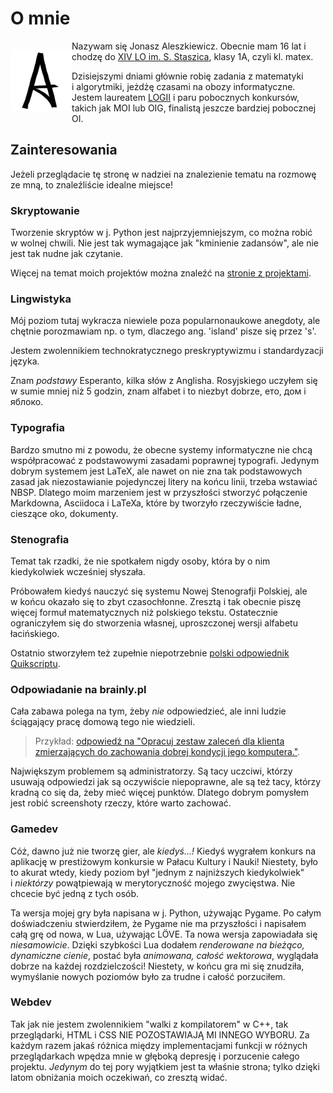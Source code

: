 <div lang="pl">

# O mnie

<div style="float: left; width: 7em;">

![logo "A"](aleshkevich-logo.png)

</div>

Nazywam się Jonasz Aleszkiewicz. Obecnie mam 16 lat i chodzę do [XIV LO im. S. Staszica](https://staszic.waw.pl), klasy 1A, czyli kl. matex.

Dzisiejszymi dniami głównie robię zadania z matematyki i algorytmiki, jeżdżę czasami na obozy informatyczne. Jestem laureatem [LOGII](http://logia.oeiizk.waw.pl/) i paru pobocznych konkursów, takich jak MOI lub OIG, finalistą jeszcze bardziej pobocznej OI.

## Zainteresowania

Jeżeli przeglądacie tę stronę w nadziei na znalezienie tematu na rozmowę ze mną, to znaleźliście idealne miejsce!

### Skryptowanie

Tworzenie skryptów w j. Python jest najprzyjemniejszym, co można robić w wolnej chwili. Nie jest tak wymagające jak "kminienie zadansów", ale nie jest tak nudne jak czytanie.

Więcej na temat moich projektów można znaleźć na [stronie z projektami](projekty.md).

### Lingwistyka

Mój poziom tutaj wykracza niewiele poza popularnonaukowe anegdoty, ale chętnie porozmawiam np. o tym, dlaczego ang. 'island' pisze się przez 's'.

Jestem zwolennikiem technokratycznego preskryptywizmu i standardyzacji języka.
<!-- To powyżej to nie błąd ortograficzny, bo zamiana standaryzacja -> standardyzacja to jedna z tych rzeczy, które bym ustandardyzował. To głębokie przesłanie. -->

Znam *podstawy* Esperanto, kilka słów z Anglisha. Rosyjskiego uczyłem się w sumie mniej niż 5 godzin, znam alfabet i to niezbyt dobrze, ето, дом i яблоко.

### Typografia

Bardzo smutno mi z powodu, że obecne systemy informatyczne nie chcą współpracować z podstawowymi zasadami poprawnej typografi. Jedynym dobrym systemem jest LaTeX, ale nawet on nie zna tak podstawowych zasad jak niezostawianie pojedynczej litery na końcu linii, trzeba wstawiać NBSP. Dlatego moim marzeniem jest w przyszłości stworzyć połączenie Markdowna, Asciidoca i LaTeXa, które by tworzyło rzeczywiście ładne, cieszące oko, dokumenty.

### Stenografia

Temat tak rzadki, że nie spotkałem nigdy osoby, która by o nim kiedykolwiek wcześniej słyszała.

Próbowałem kiedyś nauczyć się systemu Nowej Stenografji Polskiej, ale w końcu okazało się to zbyt czasochłonne. Zresztą i tak obecnie piszę więcej formuł matematycznych niż polskiego tekstu. Ostatecznie ograniczyłem się do stworzenia własnej, uproszczonej wersji alfabetu łacińskiego.
<!-- To "stenografja", bo to książka sprzed reformy ortograficznej. -->

Ostatnio stworzyłem też zupełnie niepotrzebnie [polski odpowiednik Quikscriptu](quikscript.adoc).

### Odpowiadanie na brainly.pl

Cała zabawa polega na tym, żeby *nie* odpowiedzieć, ale inni ludzie ściągający pracę domową tego nie wiedzieli.

> Przykład: [odpowiedź na "Opracuj zestaw zaleceń dla klienta zmierzających do zachowania dobrej kondycji jego komputera."](brainly.png).

Największym problemem są administratorzy. Są tacy uczciwi, którzy usuwają odpowiedzi jak są oczywiście niepoprawne, ale są też tacy, którzy kradną co się da, żeby mieć więcej punktów. Dlatego dobrym pomysłem jest robić screenshoty rzeczy, które warto zachować.

### Gamedev

Cóż, dawno już nie tworzę gier, ale *kiedyś...!* Kiedyś wygrałem konkurs na aplikację w prestiżowym konkursie w Pałacu Kultury i Nauki! Niestety, było to akurat wtedy, kiedy poziom był "jednym z najniższych kiedykolwiek" i *niektórzy* powątpiewają w merytoryczność mojego zwycięstwa. Nie chcecie być jedną z tych osób.

Ta wersja mojej gry była napisana w j. Python, używając Pygame. Po całym doświadczeniu stwierdziłem, że Pygame nie ma przyszłości i napisałem całą grę od nowa, w Lua, używając LÖVE. Ta nowa wersja zapowiadała się *niesamowicie*. Dzięki szybkości Lua dodałem *renderowane na bieżąco, dynamiczne cienie*, postać była *animowana,* *całość wektorowa*, wyglądała dobrze na każdej rozdzielczości! Niestety, w końcu gra mi się znudziła, wymyślanie nowych poziomów było za trudne i całość porzuciłem.

### Webdev

Tak jak nie jestem zwolennikiem "walki z kompilatorem" w C++, tak przeglądarki, HTML i CSS NIE POZOSTAWIAJĄ MI INNEGO WYBORU. Za każdym razem jakaś różnica między implementacjami funkcji w różnych przeglądarkach wpędza mnie w głęboką depresję i porzucenie całego projektu. *Jedynym* do tej pory wyjątkiem jest ta właśnie strona; tylko dzięki latom obniżania moich oczekiwań, co zresztą widać.
